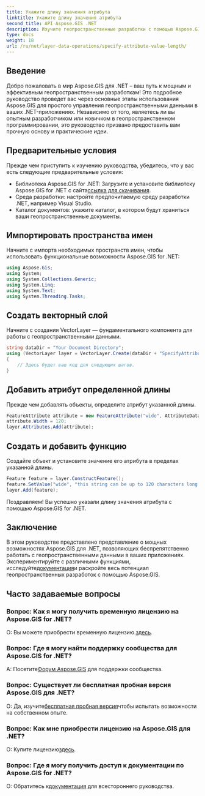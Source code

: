 ```yaml
---
title: Укажите длину значения атрибута
linktitle: Укажите длину значения атрибута
second_title: API Aspose.GIS .NET
description: Изучите геопространственные разработки с помощью Aspose.GIS для .NET. Легко управляйте пространственными данными и манипулируйте ими в своих приложениях .NET.
type: docs
weight: 18
url: /ru/net/layer-data-operations/specify-attribute-value-length/
---
```

## Введение
Добро пожаловать в мир Aspose.GIS для .NET – ваш путь к мощным и эффективным геопространственным разработкам! Это подробное руководство проведет вас через основные этапы использования Aspose.GIS для простого управления геопространственными данными в ваших .NET-приложениях. Независимо от того, являетесь ли вы опытным разработчиком или новичком в геопространственном программировании, это руководство призвано предоставить вам прочную основу и практические идеи.
## Предварительные условия
Прежде чем приступить к изучению руководства, убедитесь, что у вас есть следующие предварительные условия:
-  Библиотека Aspose.GIS for .NET: Загрузите и установите библиотеку Aspose.GIS for .NET с сайта[ссылка для скачивания](https://releases.aspose.com/gis/net/).
- Среда разработки: настройте предпочитаемую среду разработки .NET, например Visual Studio.
- Каталог документов: укажите каталог, в котором будут храниться ваши геопространственные документы.
## Импортировать пространства имен
Начните с импорта необходимых пространств имен, чтобы использовать функциональные возможности Aspose.GIS for .NET:
```csharp
using Aspose.Gis;
using System;
using System.Collections.Generic;
using System.Linq;
using System.Text;
using System.Threading.Tasks;
```
## Создать векторный слой
Начните с создания VectorLayer — фундаментального компонента для работы с геопространственными данными.
```csharp
string dataDir = "Your Document Directory";
using (VectorLayer layer = VectorLayer.Create(dataDir + "SpecifyAttributeValueLength_out.shp", Drivers.Shapefile))
{
    // Здесь будет ваш код для следующих шагов.
}
```
## Добавить атрибут определенной длины
Прежде чем добавлять объекты, определите атрибут указанной длины.
```csharp
FeatureAttribute attribute = new FeatureAttribute("wide", AttributeDataType.String);
attribute.Width = 120;
layer.Attributes.Add(attribute);
```
## Создать и добавить функцию
Создайте объект и установите значение его атрибута в пределах указанной длины.
```csharp
Feature feature = layer.ConstructFeature();
feature.SetValue("wide", "this string can be up to 120 characters long now.");
layer.Add(feature);
```
Поздравляем! Вы успешно указали длину значения атрибута с помощью Aspose.GIS for .NET.
## Заключение
 В этом руководстве представлено представление о мощных возможностях Aspose.GIS для .NET, позволяющих беспрепятственно работать с геопространственными данными в ваших приложениях. Экспериментируйте с различными функциями, исследуйте[документация](https://reference.aspose.com/gis/net/)и раскройте весь потенциал геопространственных разработок с помощью Aspose.GIS.
## Часто задаваемые вопросы
### Вопрос: Как я могу получить временную лицензию на Aspose.GIS for .NET?
 О: Вы можете приобрести временную лицензию.[здесь](https://purchase.aspose.com/temporary-license/).
### Вопрос: Где я могу найти поддержку сообщества для Aspose.GIS for .NET?
 А: Посетите[Форум Aspose.GIS](https://forum.aspose.com/c/gis/33) для поддержки сообщества.
### Вопрос: Существует ли бесплатная пробная версия Aspose.GIS для .NET?
 О: Да, изучите[бесплатная пробная версия](https://releases.aspose.com/)чтобы испытать возможности на собственном опыте.
### Вопрос: Как мне приобрести лицензию на Aspose.GIS для .NET?
 О: Купите лицензию[здесь](https://purchase.aspose.com/buy).
### Вопрос: Где я могу получить доступ к документации по Aspose.GIS for .NET?
 О: Обратитесь к[документация](https://reference.aspose.com/gis/net/) для всестороннего руководства.